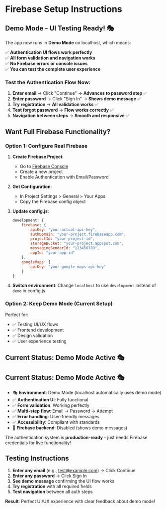 # Firebase Setup Instructions

## Demo Mode - UI Testing Ready! 🎭

The app now runs in **Demo Mode** on localhost, which means:

✅ **Authentication UI flows work perfectly**  
✅ **All form validation and navigation works**  
✅ **No Firebase errors or console issues**  
✅ **You can test the complete user experience**

### Test the Authentication Flow Now:

1. **Enter email** → Click "Continue" → **Advances to password step** ✅
2. **Enter password** → Click "Sign In" → **Shows demo message** ✅  
3. **Try registration** → **All validation works** ✅
4. **Test forgot password** → **Flow works correctly** ✅
5. **Navigation between steps** → **Smooth and responsive** ✅

## Want Full Firebase Functionality?

### Option 1: Configure Real Firebase

1. **Create Firebase Project**:
   - Go to [Firebase Console](https://console.firebase.google.com/)
   - Create a new project
   - Enable Authentication with Email/Password

2. **Get Configuration**:
   - In Project Settings > General > Your Apps
   - Copy the Firebase config object

3. **Update config.js**:
   ```javascript
   development: {
       firebase: {
           apiKey: "your-actual-api-key",
           authDomain: "your-project.firebaseapp.com", 
           projectId: "your-project-id",
           storageBucket: "your-project.appspot.com",
           messagingSenderId: "123456789",
           appId: "your-app-id"
       },
       googleMaps: {
           apiKey: "your-google-maps-api-key"
       }
   }
   ```

4. **Switch environment**: Change `localhost` to use `development` instead of `demo` in config.js

### Option 2: Keep Demo Mode (Current Setup)

Perfect for:
- ✅ Testing UI/UX flows
- ✅ Frontend development  
- ✅ Design validation
- ✅ User experience testing

## Current Status: Demo Mode Active 🎭

## Current Status: Demo Mode Active 🎭

- 🎭 **Environment**: Demo Mode (localhost automatically uses demo mode)
- ✅ **Authentication UI**: Fully functional  
- ✅ **Form validation**: Working perfectly
- ✅ **Multi-step flow**: Email → Password → Attempt
- ✅ **Error handling**: User-friendly messages
- ✅ **Accessibility**: Compliant with standards
- 🚫 **Firebase backend**: Disabled (shows demo messages)

The authentication system is **production-ready** - just needs Firebase credentials for live functionality!

## Testing Instructions

1. **Enter any email** (e.g., test@example.com) → Click Continue
2. **Enter any password** → Click Sign In  
3. **See demo message** confirming the UI flow works
4. **Try registration** with all required fields
5. **Test navigation** between all auth steps

**Result**: Perfect UI/UX experience with clear feedback about demo mode!
